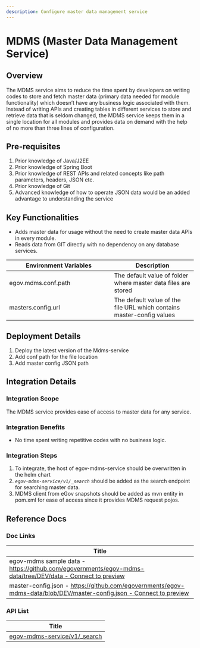 ```yaml
---
description: Configure master data management service
---
```


# MDMS (Master Data Management Service)

## Overview

The MDMS service aims to reduce the time spent by developers on writing codes to store and fetch master data (primary data needed for module functionality) which doesn’t have any business logic associated with them. Instead of writing APIs and creating tables in different services to store and retrieve data that is seldom changed, the MDMS service keeps them in a single location for all modules and provides data on demand with the help of no more than three lines of configuration.

## **Pre-requisites**

1. Prior knowledge of Java/J2EE
2. Prior knowledge of Spring Boot
3. Prior knowledge of REST APIs and related concepts like path parameters, headers, JSON etc.
4. Prior knowledge of Git
5. Advanced knowledge of how to operate JSON data would be an added advantage to understanding the service

## **Key Functionalities**

* Adds master data for usage without the need to create master data APIs in every module.
* Reads data from GIT directly with no dependency on any database services.

<table><thead><tr><th width="266">Environment Variables</th><th>Description</th></tr></thead><tbody><tr><td>egov.mdms.conf.path</td><td>The default value of folder where master data files are stored</td></tr><tr><td>masters.config.url</td><td>The default value of the file URL which contains master-config values</td></tr></tbody></table>

## Deployment Details <a href="#deployment-details" id="deployment-details"></a>

1. Deploy the latest version of the Mdms-service
2. Add conf path for the file location
3. Add master config JSON path

## **Integration Details**

### Integration Scope <a href="#integration-scope" id="integration-scope"></a>

The MDMS service provides ease of access to master data for any service.

### Integration Benefits <a href="#integration-benefits" id="integration-benefits"></a>

* No time spent writing repetitive codes with no business logic.

### Integration Steps <a href="#steps-to-integration" id="steps-to-integration"></a>

1. To integrate, the host of egov-mdms-service should be overwritten in the helm chart
2. _`egov-mdms-service/v1/_search`_ should be added as the search endpoint for searching master data.
3. MDMS client from eGov snapshots should be added as mvn entity in pom.xml for ease of access since it provides MDMS request pojos.

## Reference Docs

### Doc Links

| Title                                                                                                                                                                                              |
| -------------------------------------------------------------------------------------------------------------------------------------------------------------------------------------------------- |
| egov-mdms sample data - [https://github.com/egovernments/egov-mdms-data/tree/DEV/data - Connect to preview](https://github.com/egovernments/egov-mdms-data/tree/DEV/data)                          |
| master-config.json - [https://github.com/egovernments/egov-mdms-data/blob/DEV/master-config.json - Connect to preview](https://github.com/egovernments/egov-mdms-data/blob/DEV/master-config.json) |

### API List <a href="#api-list" id="api-list"></a>

| Title                                                                                        |
| -------------------------------------------------------------------------------------------- |
| [egov-mdms-service/v1/\_search](https://www.getpostman.com/collections/fcc9a71375b674de1308) |

